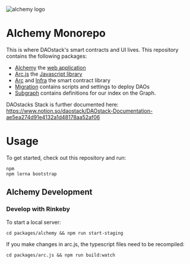 ![alchemy logo](./assets/logo.png)

# Alchemy Monorepo

This is where DAOstack's smart contracts and UI lives. This repository contains the following packages:

* [Alchemy](./packages/alchemy) the [web application](https://alchemy.daostack.io/)
* [Arc.js](./packages/arc.js) the [Javascript library](https://www.npmjs.com/package/@daostack/arc)
* [Arc](./packages/arc) and [Infra](./packages/infra) the smart contract library
* [Migration](./packages/migration) contains scripts and settings to deploy DAOs
* [Subgraph](./packages/subgraph) contains definitions for our index on the Graph.
 
DAOstacks Stack is further documented here: https://www.notion.so/daostack/DAOstack-Documentation-ae5ea274d91e4132a1d48178aa52af06

# Usage

To get started, check out this repository and run:

```
npm 
npm lerna bootstrap
```

## Alchemy Development


 ### Develop with Rinkeby

 To start a local server:

 ```
 cd packages/alchemy && npm run start-staging
 ```

 If you make changes in arc.js, the typescript files need to be recompiled:

 ```
 cd packages/arc.js && npm run build:watch
 ```
